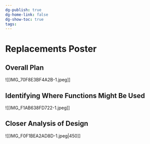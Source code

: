 ```yaml
---
dg-publish: true
dg-home-link: false
dg-show-toc: true
tags:
---
```

# Replacements Poster

## Overall Plan

![[IMG_70F8E3BF4A2B-1.jpeg]]

## Identifying Where Functions Might Be Used

![[IMG_F1AB638FD722-1.jpeg]]

## Closer Analysis of Design

![[IMG_F0F1BEA2AD8D-1.jpeg|450]]
